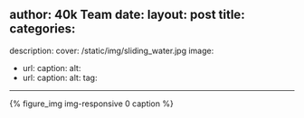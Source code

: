 author: 40k Team
date: 
layout: post
title: 
categories:
-
description:
cover: /static/img/sliding_water.jpg
image: 
- url:
  caption:
  alt:
- url:
  caption:
  alt:
tag:
---
{% figure_img img-responsive 0 caption %}
